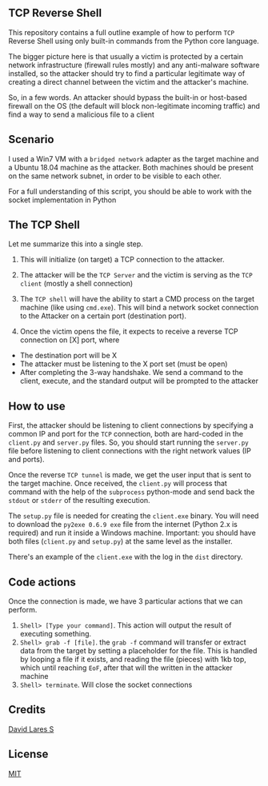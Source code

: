 ## TCP Reverse Shell

This repository contains a full outline example of how to perform `TCP` Reverse Shell using only built-in commands from the Python core language.

The bigger picture here is that usually a victim is protected by a certain network infrastructure (firewall rules mostly) and any anti-malware software installed, so the attacker should try to find a particular legitimate way of creating a direct channel between the victim and the attacker's machine.

So, in a few words. An attacker should bypass the built-in or host-based firewall on the OS (the default will block non-legitimate incoming traffic) and find a way to send a malicious file to a client

## Scenario

I used a Win7 VM with a `bridged network` adapter as the target machine and a Ubuntu 18.04 machine as the attacker. Both machines should be present on the same network subnet, in order to be visible to each other.

For a full understanding of this script, you should be able to work with the socket implementation in Python

## The TCP Shell

Let me summarize this into a single step.

1. This will initialize (on target) a TCP connection to the attacker.
2. The attacker will be the `TCP Server` and the victim is serving as the `TCP client` (mostly a shell connection)
3. The `TCP shell` will have the ability to start a CMD process on the target machine (like using `cmd.exe`). This will bind a network socket connection to the Attacker on a certain port (destination port).

4. Once the victim opens the file, it expects to receive a reverse TCP connection on [X] port, where
  - The destination port will be X
  - The attacker must be listening to the X port set (must be open)
  - After completing the 3-way handshake. We send a command to the client, execute, and the standard output will be prompted to the attacker

## How to use

First, the attacker should be listening to client connections by specifying a common IP and port for the `TCP` connection, both are hard-coded in the `client.py` and `server.py` files. So, you should start running the `server.py` file before listening to client connections with the right network values (IP and ports).

Once the reverse `TCP tunnel` is made, we get the user input that is sent to the target machine. Once received, the `client.py` will process that command with the help of the `subprocess` python-mode and send back the `stdout` or `stderr` of the resulting execution.

The `setup.py` file is needed for creating the `client.exe` binary. You will need to download the `py2exe 0.6.9 exe` file from the internet (Python 2.x is required) and run it inside a Windows machine. Important: you should have both files (`client.py` and `setup.py`) at the same level as the installer.

There's an example of the `client.exe` with the log in the `dist` directory.

## Code actions

Once the connection is made, we have 3 particular actions that we can perform.

1. `Shell> [Type your command]`. This action will output the result of executing something.
2. `Shell> grab -f [file]`. the `grab -f` command will transfer or extract data from the target by setting a placeholder for the file. This is handled by looping a file if it exists, and reading the file (pieces) with 1kb top, which until reaching `EoF`, after that will the written in the attacker machine
3. `Shell> terminate`. Will close the socket connections

## Credits
[David Lares S](https://davidlares.com)

## License
[MIT](https://opensource.org/licenses/MIT)
